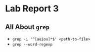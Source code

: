 # Lab Report 3

## All About ```grep```

* ```grep -i '^[aeiou]*$' <path-to-file>```
* ```grep --word-regexp```
